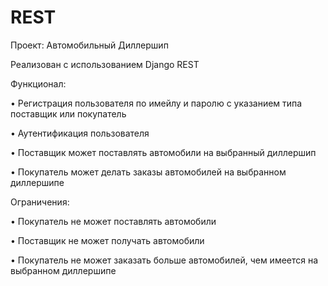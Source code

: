 # REST
Проект: Автомобильный Диллершип

Реализован с использованием Django REST

Функционал:

 • Регистрация пользователя по имейлу и паролю с указанием типа поставщик или покупатель
 
 • Аутентификация пользователя
 
 • Поставщик может поставлять автомобили на выбранный диллершип
 
 • Покупатель может делать заказы автомобилей на выбранном диллершипе
 
 Ограничения:
 
 • Покупатель не может поставлять автомобили
 
 • Поставщик не может получать автомобили
 
 • Покупатель не может заказать больше автомобилей, чем имеется на выбранном диллершипе
 
